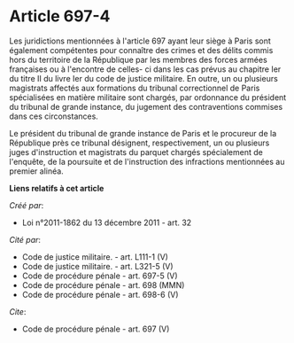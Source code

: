 # Article 697-4

Les juridictions mentionnées à l'article 697 ayant leur siège à Paris sont également compétentes pour connaître des crimes et
des délits commis hors du territoire de la République par les membres des forces armées françaises ou à l'encontre de celles-
ci dans les cas prévus au chapitre Ier du titre II du livre Ier du code de justice militaire. En outre, un ou plusieurs
magistrats affectés aux formations du tribunal correctionnel de Paris spécialisées en matière militaire sont chargés, par
ordonnance du président du tribunal de grande instance, du jugement des contraventions commises dans ces circonstances. 

Le président du tribunal de grande instance de Paris et le procureur de la République près ce tribunal désignent,
respectivement, un ou plusieurs juges d'instruction et magistrats du parquet chargés spécialement de l'enquête, de la
poursuite et de l'instruction des infractions mentionnées au premier alinéa.

**Liens relatifs à cet article**

_Créé par_:

  - Loi n°2011-1862 du 13 décembre 2011 - art. 32

_Cité par_:

  - Code de justice militaire. - art. L111-1 (V)
  - Code de justice militaire. - art. L321-5 (V)
  - Code de procédure pénale - art. 697-5 (V)
  - Code de procédure pénale - art. 698 (MMN)
  - Code de procédure pénale - art. 698-6 (V)

_Cite_:

  - Code de procédure pénale - art. 697 (V)

